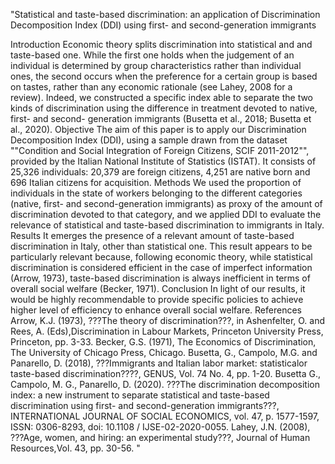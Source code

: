 "Statistical and taste-based discrimination: an application of Discrimination Decomposition Index (DDI) using first- and second-generation immigrants 

Introduction
Economic theory splits discrimination into statistical and and taste-based one. While the first one holds when the judgement of an individual is determined by group characteristics rather than individual ones, the second occurs when the preference for a certain group is based on tastes, rather than any economic rationale (see Lahey, 2008 for a review). Indeed, we constructed a specific index able to separate the two kinds of discrimination using the difference in treatment devoted to native, first- and second- generation immigrants (Busetta et al., 2018; Busetta et al., 2020).
Objective
The aim of this paper is to apply our Discrimination Decomposition Index (DDI), using a sample drawn from the dataset ""Condition and Social Integration of Foreign Citizens, SCIF 2011-2012"", provided by the Italian National Institute of Statistics (ISTAT). It consists of 25,326 individuals: 20,379 are foreign citizens, 4,251 are native born and 696 Italian citizens for acquisition.
Methods
We used the proportion of individuals in the state of workers belonging to the different categories (native, first- and second-generation immigrants) as proxy of the amount of discrimination devoted to that category, and we applied DDI to evaluate the relevance of statistical and taste-based discrimination to immigrants in Italy.
Results
It emerges the presence of a relevant amount of taste-based discrimination in Italy, other than statistical one. This result appears to be particularly relevant because, following economic theory, while statistical discrimination is considered efficient in the case of imperfect information (Arrow, 1973), taste-based discrimination is always inefficient in terms of overall social welfare (Becker, 1971). 
Conclusion
In light of our results, it would be highly recommendable to provide specific policies to achieve higher level of efficiency to enhance overall social welfare.
References
Arrow, K.J. (1973), ???The theory of discrimination???, in Ashenfelter, O. and Rees, A. (Eds),Discrimination in Labour Markets, Princeton University Press, Princeton, pp. 3-33. 
Becker, G.S. (1971), The Economics of Discrimination, The University of Chicago Press, Chicago.
Busetta, G., Campolo, M.G. and Panarello, D. (2018), ???Immigrants and Italian labor market: statisticalor taste-based discrimination????, GENUS, Vol. 74 No. 4, pp. 1-20.
Busetta G., Campolo, M. G., Panarello, D. (2020). ???The discrimination decomposition index: a new instrument to separate statistical and taste-based discrimination using first- and second-generation immigrants???, INTERNATIONAL JOURNAL OF SOCIAL ECONOMICS, vol. 47, p. 1577-1597, ISSN: 0306-8293, doi: 10.1108 / IJSE-02-2020-0055.
Lahey, J.N. (2008), ???Age, women, and hiring: an experimental study???, Journal of Human Resources,Vol. 43, pp. 30-56.
"
